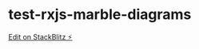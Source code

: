# test-rxjs-marble-diagrams

[Edit on StackBlitz ⚡️](https://stackblitz.com/edit/test-rxjs-marble-diagrams)
